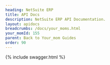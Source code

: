 ```yaml
---
heading: NetSuite ERP
title: API Docs
description: NetSuite ERP API Documentation.
layout: apidocs
breadcrumbs: /docs/your_moms.html
your_momId: 155
parent: Back to Your_mom Guides
order: 90
---
```


{% include swagger.html %}
